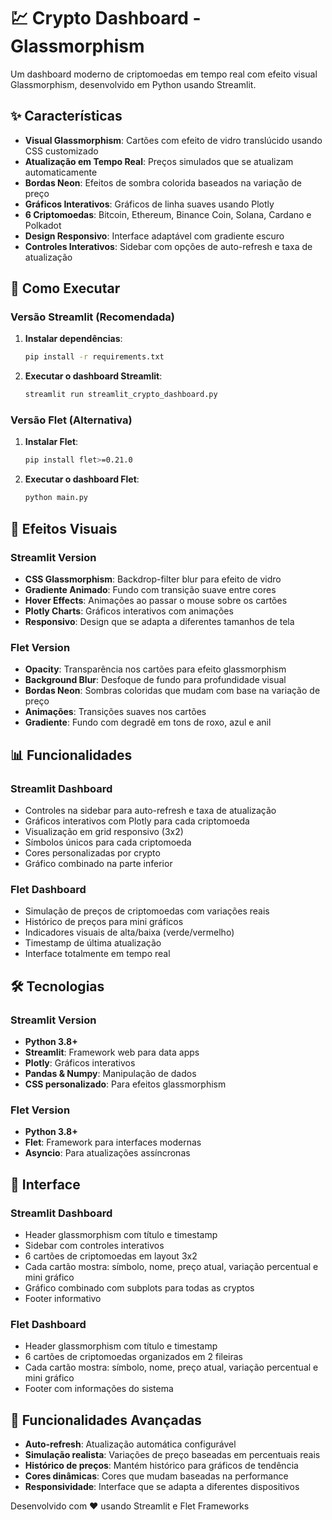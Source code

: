# 💹 Crypto Dashboard - Glassmorphism

Um dashboard moderno de criptomoedas em tempo real com efeito visual Glassmorphism, desenvolvido em Python usando Streamlit.

## ✨ Características

- **Visual Glassmorphism**: Cartões com efeito de vidro translúcido usando CSS customizado
- **Atualização em Tempo Real**: Preços simulados que se atualizam automaticamente
- **Bordas Neon**: Efeitos de sombra colorida baseados na variação de preço
- **Gráficos Interativos**: Gráficos de linha suaves usando Plotly
- **6 Criptomoedas**: Bitcoin, Ethereum, Binance Coin, Solana, Cardano e Polkadot
- **Design Responsivo**: Interface adaptável com gradiente escuro
- **Controles Interativos**: Sidebar com opções de auto-refresh e taxa de atualização

## 🚀 Como Executar

### Versão Streamlit (Recomendada)

1. **Instalar dependências**:
   ```bash
   pip install -r requirements.txt
   ```

2. **Executar o dashboard Streamlit**:
   ```bash
   streamlit run streamlit_crypto_dashboard.py
   ```

### Versão Flet (Alternativa)

1. **Instalar Flet**:
   ```bash
   pip install flet>=0.21.0
   ```

2. **Executar o dashboard Flet**:
   ```bash
   python main.py
   ```

## 🎨 Efeitos Visuais

### Streamlit Version
- **CSS Glassmorphism**: Backdrop-filter blur para efeito de vidro
- **Gradiente Animado**: Fundo com transição suave entre cores
- **Hover Effects**: Animações ao passar o mouse sobre os cartões
- **Plotly Charts**: Gráficos interativos com animações
- **Responsivo**: Design que se adapta a diferentes tamanhos de tela

### Flet Version
- **Opacity**: Transparência nos cartões para efeito glassmorphism
- **Background Blur**: Desfoque de fundo para profundidade visual
- **Bordas Neon**: Sombras coloridas que mudam com base na variação de preço
- **Animações**: Transições suaves nos cartões
- **Gradiente**: Fundo com degradê em tons de roxo, azul e anil

## 📊 Funcionalidades

### Streamlit Dashboard
- Controles na sidebar para auto-refresh e taxa de atualização
- Gráficos interativos com Plotly para cada criptomoeda
- Visualização em grid responsivo (3x2)
- Símbolos únicos para cada criptomoeda
- Cores personalizadas por crypto
- Gráfico combinado na parte inferior

### Flet Dashboard
- Simulação de preços de criptomoedas com variações reais
- Histórico de preços para mini gráficos
- Indicadores visuais de alta/baixa (verde/vermelho)
- Timestamp de última atualização
- Interface totalmente em tempo real

## 🛠️ Tecnologias

### Streamlit Version
- **Python 3.8+**
- **Streamlit**: Framework web para data apps
- **Plotly**: Gráficos interativos
- **Pandas & Numpy**: Manipulação de dados
- **CSS personalizado**: Para efeitos glassmorphism

### Flet Version
- **Python 3.8+**
- **Flet**: Framework para interfaces modernas
- **Asyncio**: Para atualizações assíncronas

## 📱 Interface

### Streamlit Dashboard
- Header glassmorphism com título e timestamp
- Sidebar com controles interativos
- 6 cartões de criptomoedas em layout 3x2
- Cada cartão mostra: símbolo, nome, preço atual, variação percentual e mini gráfico
- Gráfico combinado com subplots para todas as cryptos
- Footer informativo

### Flet Dashboard
- Header glassmorphism com título e timestamp
- 6 cartões de criptomoedas organizados em 2 fileiras
- Cada cartão mostra: símbolo, nome, preço atual, variação percentual e mini gráfico
- Footer com informações do sistema

## 🚀 Funcionalidades Avançadas

- **Auto-refresh**: Atualização automática configurável
- **Simulação realista**: Variações de preço baseadas em percentuais reais
- **Histórico de preços**: Mantém histórico para gráficos de tendência
- **Cores dinâmicas**: Cores que mudam baseadas na performance
- **Responsividade**: Interface que se adapta a diferentes dispositivos

Desenvolvido com ❤️ usando Streamlit e Flet Frameworks
